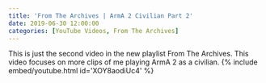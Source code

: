 ```yaml
---
title: 'From The Archives | ArmA 2 Civilian Part 2'
date: 2019-06-30 12:00:00
categories: [YouTube Videos, From The Archives]
---
```

This is just the second video in the new playlist From The Archives. This video focuses on more clips of me playing ArmA 2 as a civilian.
{% include embed/youtube.html id='XOY8aodiUc4' %}